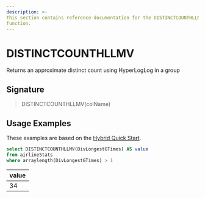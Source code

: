 ```yaml
---
description: >-
This section contains reference documentation for the DISTINCTCOUNTHLLMV
function.
---
```


# DISTINCTCOUNTHLLMV

Returns an approximate distinct count using HyperLogLog in a group

## Signature

> DISTINCTCOUNTHLLMV(colName)

## Usage Examples

These examples are based on the [Hybrid Quick Start](../../basics/getting-started/quick-start.md#hybrid).

```sql
select DISTINCTCOUNTHLLMV(DivLongestGTimes) AS value
from airlineStats 
where arraylength(DivLongestGTimes) > 1
```

| value |
| ----- |
| 34    |
